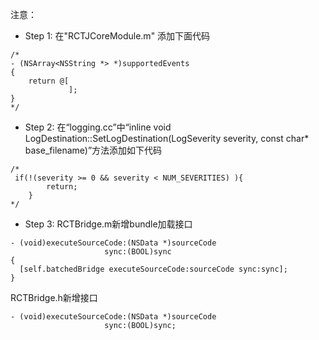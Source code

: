 
注意：
* Step 1:
在"RCTJCoreModule.m" 添加下面代码
```
/*
- (NSArray<NSString *> *)supportedEvents
{
    return @[
             ];
}
*/
```
* Step 2:
在“logging.cc”中“inline void LogDestination::SetLogDestination(LogSeverity severity,
					      const char* base_filename)”方法添加如下代码

```
/*
 if(!(severity >= 0 && severity < NUM_SEVERITIES) ){
        return;
    }
*/
```
* Step 3:
RCTBridge.m新增bundle加载接口
```
- (void)executeSourceCode:(NSData *)sourceCode
                     sync:(BOOL)sync
{
  [self.batchedBridge executeSourceCode:sourceCode sync:sync];
}
```
RCTBridge.h新增接口
```
- (void)executeSourceCode:(NSData *)sourceCode
                     sync:(BOOL)sync;
```